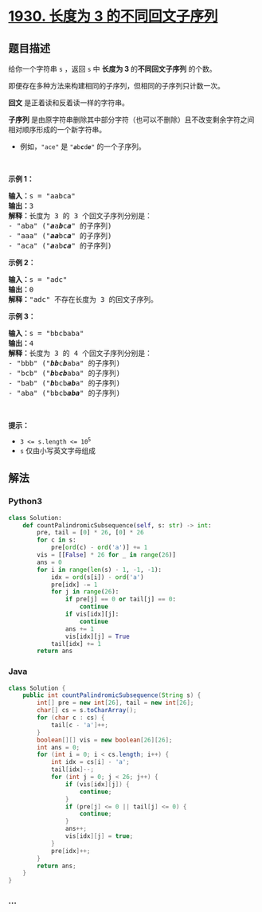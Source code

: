 # [1930. 长度为 3 的不同回文子序列](https://leetcode-cn.com/problems/unique-length-3-palindromic-subsequences)



## 题目描述

<!-- 这里写题目描述 -->

<p>给你一个字符串 <code>s</code> ，返回 <code>s</code> 中 <strong>长度为 3 </strong>的<strong>不同回文子序列</strong> 的个数。</p>

<p>即便存在多种方法来构建相同的子序列，但相同的子序列只计数一次。</p>

<p><strong>回文</strong> 是正着读和反着读一样的字符串。</p>

<p><strong>子序列</strong> 是由原字符串删除其中部分字符（也可以不删除）且不改变剩余字符之间相对顺序形成的一个新字符串。</p>

<ul>
	<li>例如，<code>"ace"</code> 是 <code>"<strong><em>a</em></strong>b<strong><em>c</em></strong>d<strong><em>e</em></strong>"</code> 的一个子序列。</li>
</ul>

<p> </p>

<p><strong>示例 1：</strong></p>

<pre>
<strong>输入：</strong>s = "aabca"
<strong>输出：</strong>3
<strong>解释：</strong>长度为 3 的 3 个回文子序列分别是：
- "aba" ("<strong><em>a</em></strong>a<strong><em>b</em></strong>c<strong><em>a</em></strong>" 的子序列)
- "aaa" ("<strong><em>aa</em></strong>bc<strong><em>a</em></strong>" 的子序列)
- "aca" ("<strong><em>a</em></strong>ab<strong><em>ca</em></strong>" 的子序列)
</pre>

<p><strong>示例 2：</strong></p>

<pre>
<strong>输入：</strong>s = "adc"
<strong>输出：</strong>0
<strong>解释：</strong>"adc" 不存在长度为 3 的回文子序列。
</pre>

<p><strong>示例 3：</strong></p>

<pre>
<strong>输入：</strong>s = "bbcbaba"
<strong>输出：</strong>4
<strong>解释：</strong>长度为 3 的 4 个回文子序列分别是：
- "bbb" ("<strong><em>bb</em></strong>c<strong><em>b</em></strong>aba" 的子序列)
- "bcb" ("<strong><em>b</em></strong>b<strong><em>cb</em></strong>aba" 的子序列)
- "bab" ("<strong><em>b</em></strong>bcb<strong><em>ab</em></strong>a" 的子序列)
- "aba" ("bbcb<strong><em>aba</em></strong>" 的子序列)
</pre>

<p> </p>

<p><strong>提示：</strong></p>

<ul>
	<li><code>3 <= s.length <= 10<sup>5</sup></code></li>
	<li><code>s</code> 仅由小写英文字母组成</li>
</ul>


## 解法

<!-- 这里可写通用的实现逻辑 -->

<!-- tabs:start -->

### **Python3**

<!-- 这里可写当前语言的特殊实现逻辑 -->

```python
class Solution:
    def countPalindromicSubsequence(self, s: str) -> int:
        pre, tail = [0] * 26, [0] * 26
        for c in s:
            pre[ord(c) - ord('a')] += 1
        vis = [[False] * 26 for _ in range(26)]
        ans = 0
        for i in range(len(s) - 1, -1, -1):
            idx = ord(s[i]) - ord('a')
            pre[idx] -= 1
            for j in range(26):
                if pre[j] == 0 or tail[j] == 0:
                    continue
                if vis[idx][j]:
                    continue
                ans += 1
                vis[idx][j] = True
            tail[idx] += 1
        return ans
```

### **Java**

<!-- 这里可写当前语言的特殊实现逻辑 -->

```java
class Solution {
    public int countPalindromicSubsequence(String s) {
        int[] pre = new int[26], tail = new int[26];
        char[] cs = s.toCharArray();
        for (char c : cs) {
            tail[c - 'a']++;
        }
        boolean[][] vis = new boolean[26][26];
        int ans = 0;
        for (int i = 0; i < cs.length; i++) {
            int idx = cs[i] - 'a';
            tail[idx]--;
            for (int j = 0; j < 26; j++) {
                if (vis[idx][j]) {
                    continue;
                }
                if (pre[j] <= 0 || tail[j] <= 0) {
                    continue;
                }
                ans++;
                vis[idx][j] = true;
            }
            pre[idx]++;
        }
        return ans;
    }
}
```

### **...**

```

```

<!-- tabs:end -->
